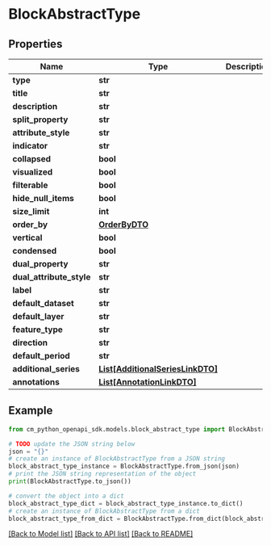 # BlockAbstractType


## Properties

Name | Type | Description | Notes
------------ | ------------- | ------------- | -------------
**type** | **str** |  | 
**title** | **str** |  | [optional] 
**description** | **str** |  | [optional] 
**split_property** | **str** |  | [optional] 
**attribute_style** | **str** |  | [optional] 
**indicator** | **str** |  | [optional] 
**collapsed** | **bool** |  | [optional] 
**visualized** | **bool** |  | [optional] 
**filterable** | **bool** |  | [optional] 
**hide_null_items** | **bool** |  | [optional] 
**size_limit** | **int** |  | [optional] 
**order_by** | [**OrderByDTO**](OrderByDTO.md) |  | [optional] 
**vertical** | **bool** |  | [optional] 
**condensed** | **bool** |  | [optional] 
**dual_property** | **str** |  | [optional] 
**dual_attribute_style** | **str** |  | [optional] 
**label** | **str** |  | [optional] 
**default_dataset** | **str** |  | [optional] 
**default_layer** | **str** |  | [optional] 
**feature_type** | **str** |  | [optional] 
**direction** | **str** |  | [optional] 
**default_period** | **str** |  | [optional] 
**additional_series** | [**List[AdditionalSeriesLinkDTO]**](AdditionalSeriesLinkDTO.md) |  | [optional] 
**annotations** | [**List[AnnotationLinkDTO]**](AnnotationLinkDTO.md) |  | [optional] 

## Example

```python
from cm_python_openapi_sdk.models.block_abstract_type import BlockAbstractType

# TODO update the JSON string below
json = "{}"
# create an instance of BlockAbstractType from a JSON string
block_abstract_type_instance = BlockAbstractType.from_json(json)
# print the JSON string representation of the object
print(BlockAbstractType.to_json())

# convert the object into a dict
block_abstract_type_dict = block_abstract_type_instance.to_dict()
# create an instance of BlockAbstractType from a dict
block_abstract_type_from_dict = BlockAbstractType.from_dict(block_abstract_type_dict)
```
[[Back to Model list]](../README.md#documentation-for-models) [[Back to API list]](../README.md#documentation-for-api-endpoints) [[Back to README]](../README.md)


